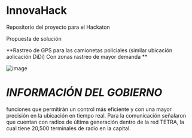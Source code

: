 # InnovaHack
Repositorio del proyecto para el Hackaton

Propuesta de solución

**Rastreo de GPS para las camionetas policiales (similar ubicación aolicación DiDi) Con zonas rastreo de mayor demanda
**


![image](https://user-images.githubusercontent.com/86864682/127743010-4abfb2cb-2f4f-4d2e-9af0-b55c41a2e1b0.png)

# *INFORMACIÓN DEL GOBIERNO*

 funciones que permitirán un control más eficiente y con una mayor precisión en la ubicación en tiempo real. Para la comunicación señalaron que cuentan con radios de última generación dentro de la red TETRA, la cual tiene 20,500 terminales de radio en la capital.

